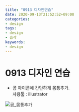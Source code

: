 ```yaml
---
title: "0913 디자인연습"
date: 2020-09-13T21:52:52+09:00
categories:
- design
tags:
- design
- 습작
keywords:
- design
---
```


<!--more-->
# 0913 디자인 연습







- 곰 아이콘에 간단하게 몸통추가.   
사용툴 : illustrator


![곰_몸통추가](https://user-images.githubusercontent.com/28701069/93018582-c184cb00-f60b-11ea-99fe-de1e793dc09d.png)
